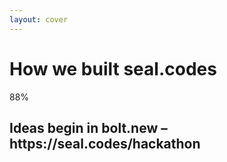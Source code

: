 ```yaml
---
layout: cover
---
```


<div class="flex items-center justify-center h-full">
<div class="text-center">
<h1 class="mb-12 font-bold">How we built <GradientText>seal.codes</GradientText></h1>
<div class="mb-16">
<div class="text-8xl font-bold text-brand-primary mb-6 pulse-gentle">88%</div>
<h2 class="mb-12">Ideas begin in bolt.new – https://seal.codes/hackathon</h2>
</div>
</div>
</div>

<!--
This isn't just another app - this represents genuine innovation. Built with 88% AI assistance using bolt.new, seal.codes demonstrates what's possible when we combine human creativity with AI capability. We didn't build another todo app or social network clone - we solved a fundamental problem that's existed since the dawn of the internet.

[SHORT VERSION] Built with bolt.new's incredible AI assistance, this isn't another app clone - we solved a fundamental internet problem. Our vision: empowering every user to leverage their existing social identities to prove ownership and authenticity.
-->